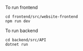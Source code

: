 To run frontend
```
cd frontend/src/website-frontend
npm run dev
```

To run backend
```
cd backend/src/API
dotnet run
```